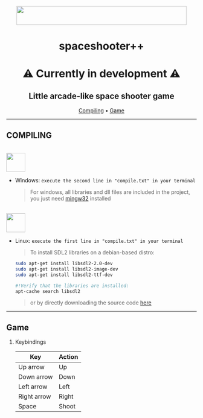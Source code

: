 <p align="center" >
  <img src="https://img.shields.io/badge/spaceshooter++-C++/SDL2-FF226F?style=square&logo=cplusplus" width=450 height=50 />
</p>

<h1 align="center" >spaceshooter++</h1>
<h1 align="center" >⚠️ Currently in development ⚠️</h1>
<h2 align="center" >Little arcade-like space shooter game</h2>

<p align="center" >
  <a href="#compiling" >Compiling</a>
  <span>•</span>
  <a href="#game" >Game</a>
</p>

---
## **COMPILING**

<br/>

<img src="https://upload.wikimedia.org/wikipedia/commons/thumb/2/22/Heckert_GNU_white.svg/langfr-260px-Heckert_GNU_white.svg.png" width=50 height=50 />

- Windows: `execute the second line in "compile.txt" in your terminal` 
  > For windows, all libraries and dll files are included in the project, you just need [mingw32](https://sourceforge.net/projects/mingw-w64/) installed 
  
<br/>

<img src="https://www.debian.org/Pics/debian-logo-1024x576.png" width=50 height=50/>

- Linux: `execute the first line in "compile.txt" in your terminal`
  > To install SDL2 libraries on a debian-based distro: <br /> 
  ```bash
  sudo apt-get install libsdl2-2.0-dev
  sudo apt-get install libsdl2-image-dev
  sudo apt-get install libsdl2-ttf-dev
  
  #!Verify that the libraries are installed:
  apt-cache search libsdl2
  ```
  > or by directly downloading the source code [here](https://libsdl.org/download-2.0.php)

---
## **Game**

1. Keybindings
   
    | Key         | Action |
    |-------------|--------|
    | Up arrow    | Up     |
    | Down arrow  | Down   |
    | Left arrow  | Left   |
    | Right arrow | Right  |
    | Space       | Shoot  |
